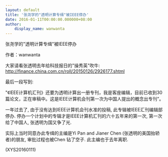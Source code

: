 ```yaml
---
layout: default
title: '张尧学的"透明计算专缉"被IEEE停办'
date: 2016-01-11T00:00:00.000000+08:00
author:
    display_name: wanwanta
---
```


张尧学的"透明计算专缉"被IEEE停办

作者：wanwanta

大家请看张透明去年给科技报日的"操秀英"吹牛:　　http://finance.china.com.cn/roll/20150126/2926177.shtml

最后一段写到:

"《IEEE计算机汇刊》还要为透明计算出一册专刊，我是客座编辑，目前已收到30篇论文，正在审稿中。这是IEEE计算机会刊第一次为中国人提出的概念出专刊”。

一年过去了, 由于没有达到IEEE计算机会刊水准的投稿, 此专辑被IEEE汇刊编辑部停办. 停办一个计划中的专辑才是IEEE计算机汇刊的六十五年来的第一次, 第一次给了中国人, 张透明为国又争了光.

实际上当时同意办此专缉的主编是Yi Pan and Jianer Chen (张透明的美国抬轿者)的朋友, 审批过程也被Chen 钻了空子. 此主编也于去年离职.

(XYS20160111)

